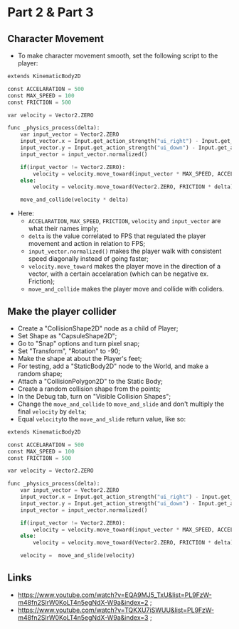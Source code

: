 # Part 2 & Part 3

## Character Movement

- To make character movement smooth, set the following script to the player:

```py
extends KinematicBody2D

const ACCELARATION = 500
const MAX_SPEED = 100
const FRICTION = 500

var velocity = Vector2.ZERO

func _physics_process(delta):
	var input_vector = Vector2.ZERO
	input_vector.x = Input.get_action_strength("ui_right") - Input.get_action_strength("ui_left")
	input_vector.y = Input.get_action_strength("ui_down") - Input.get_action_strength("ui_up")
	input_vector = input_vector.normalized()

	if(input_vector != Vector2.ZERO):
		velocity = velocity.move_toward(input_vector * MAX_SPEED, ACCELARATION * delta)
	else:
		velocity = velocity.move_toward(Vector2.ZERO, FRICTION * delta)

	move_and_collide(velocity * delta)
```

- Here:
  - `ACCELARATION`, `MAX_SPEED`, `FRICTION`, `velocity` and `input_vector` are what their names imply;
  - `delta` is the value correlated to FPS that regulated the player movement and action in relation to FPS;
  - `input_vector.normalized()` makes the player walk with consistent speed diagonally instead of going faster;
  - `velocity.move_toward` makes the player move in the direction of a vector, with a certain accelaration (which can be negative ex. Friction);
  - `move_and_collide` makes the player move and collide with coliders.

## Make the player collider

- Create a "CollisionShape2D" node as a child of Player;
- Set Shape as "CapsuleShape2D";
- Go to "Snap" options and turn pixel snap;
- Set "Transform", "Rotation" to -90;
- Make the shape at about the Player's feet;
- For testing, add a "StaticBody2D" node to the World, and make a random shape;
- Attach a "CollisionPolygon2D" to the Static Body;
- Create a random collision shape from the points;
- In the Debug tab, turn on "Visible Collision Shapes";
- Change the `move_and_collide` to `move_and_slide` and don't multiply the final `velocity` by `delta`;
- Equal `velocity`to the `move_and_slide` return value, like so:

```py
extends KinematicBody2D

const ACCELARATION = 500
const MAX_SPEED = 100
const FRICTION = 500

var velocity = Vector2.ZERO

func _physics_process(delta):
	var input_vector = Vector2.ZERO
	input_vector.x = Input.get_action_strength("ui_right") - Input.get_action_strength("ui_left")
	input_vector.y = Input.get_action_strength("ui_down") - Input.get_action_strength("ui_up")
	input_vector = input_vector.normalized()

	if(input_vector != Vector2.ZERO):
		velocity = velocity.move_toward(input_vector * MAX_SPEED, ACCELARATION * delta)
	else:
		velocity = velocity.move_toward(Vector2.ZERO, FRICTION * delta)

	velocity =  move_and_slide(velocity)

```

## Links

- <https://www.youtube.com/watch?v=EQA9MJ5_TxU&list=PL9FzW-m48fn2SlrW0KoLT4n5egNdX-W9a&index=2> ;
- <https://www.youtube.com/watch?v=TQKXU7iSWUU&list=PL9FzW-m48fn2SlrW0KoLT4n5egNdX-W9a&index=3> ;

